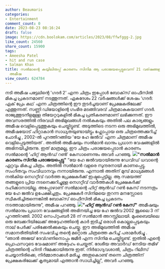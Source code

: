 ```yaml
---
author: Beaumaris
categories:
- Entertainment
comment_count: 0
date: 2023-08-23 08:16:24
draft: false
image: https://cdn.boolokam.com/articles/2023/08/ffwfggg-2.jpg
like_count: 24560
share_count: 15900
tags:
- Ameesha Patel
- hit and run case
- Salman Khan
title: സൽമാന്റെ കയ്യിലിരുപ്പ് കാരണം സിനിമ ആ പരാജയപ്പെട്ടുവെന്ന് 21 വര്ഷങ്ങള്ക്കു ശേഷം
  അമീഷ
view_count: 624784
---
```


നടി അമീഷ പട്ടേലിന്റെ 'ഗദർ 2' എന്ന ചിത്രം ഇപ്പോൾ ബോക്‌സ് ഓഫീസിൽ മികച്ച പ്രകടനമാണ് നടത്തുന്നത്. ഏകദേശം 22 വർഷങ്ങൾക്ക് ശേഷം ‘ഗദർ: ഏക് പ്രേം കഥ’ എന്ന ചിത്രത്തിന്റെ ഈ തുടർച്ചയാണ് പ്രേക്ഷകരിലേക്ക് എത്തുന്നത്. സണ്ണി ഡിയോളിന്റെ ഗംഭീര മടങ്ങിവരവ് ചിത്രമാകുകയാണ് ഗദർ. രാജ്യത്തുടനീളമുള്ള തിയേറ്ററുകളിൽ മികച്ച പ്രതികരണമാണ് ലഭിക്കുന്നത്. ഈ അവസരത്തിൽ നിരവധി അഭിമുഖങ്ങൾ നൽകുകയും അതിൽ പല കാര്യങ്ങളും അമീഷ വെളിപ്പെടുത്തുകയും ചെയ്തിട്ടുണ്ട്. അടുത്തിടെ നടന്ന ഒരു അഭിമുഖത്തിൽ, അമീഷയോട് ഹിറ്റാകാൻ സാധ്യതയുണ്ടായിട്ടും ഫ്ലോപ്പായ ഒരു ചിത്രത്തെക്കുറിച്ച് ചോദിച്ചു , 2002-ൽ പുറത്തിറങ്ങിയ 'യേ ഹേ ജൽവ' എന്ന ചിത്രമാണ് അമീഷ വെളിപ്പെടുത്തിയത് . അതിൽ അമീഷയും സൽമാൻ ഖാനും പ്രധാന വേഷങ്ങളിൽ അഭിനയിച്ചിരുന്നു. ഇത് മാത്രമല്ല, ഈ ചിത്രം പരാജയപ്പെടാൻ കാരണം സൽമാന്റെ ‘ഹിറ്റ് ആൻഡ് റൺ’ കേസാണെന്നും അവർ പറഞ്ഞു. **![](https://cdn.boolokam.com/articles/2023/08/ffwfggg-2.jpg)"സൽമാൻ കാരണം സിനിമ പരാജയപ്പെട്ടു"** “യേ ഹേ ജൽവയായിരുന്നു ഡേവിഡ് ധവാന്റെ ഏറ്റവും മികച്ച ചിത്രം. അതിൽ സൽമാൻ വളരെ സുന്ദരനായി കാണപ്പെട്ടു. സംഗീതവും സംവിധാനവും നന്നായിരുന്നു. എന്നാൽ അതിന് മുമ്പ് മാധ്യമങ്ങൾ നൽകിയ നെഗറ്റീവ് വാർത്ത പ്രേക്ഷകർക്ക് ഇഷ്ടപ്പെട്ടില്ല. ആ സമയത്ത് തങ്ങളുടെ പ്രിയ നടനെക്കുറിച്ചുള്ള നെഗറ്റീവ് വാർത്തകൾ പ്രേക്ഷകർക്ക് ദഹിക്കാനായില്ല. അപ്പോഴാണ് സൽമാന്റെ ഹിറ്റ് ആൻഡ് റൺ കേസ് നടന്നതും യേ ഹേ ജൽവ ഉപേക്ഷിച്ചതും. പ്രേക്ഷകർ സിനിമയെ തുറന്ന മനസ്സോടെ സ്വീകരിച്ചിരുന്നെങ്കിൽ ബോക്‌സ് ഓഫീസിൽ മികച്ച പ്രകടനം നടത്താമായിരുന്നു”, അമീഷ പറഞ്ഞു. **![](https://cdn.boolokam.com/articles/2023/08/w22r.jpg)"ഹിറ്റ് ആൻഡ് റൺ കേസ്"** അമീഷയും സൽമാനും പ്രധാന വേഷങ്ങളിൽ അഭിനയിച്ച യേ ഹേ ജൽവ 2002 ജൂലൈ 3 ന് പുറത്തിറങ്ങി. 2002 സെപ്റ്റംബർ 28 ന് സൽമാൻ അറസ്റ്റിലായി. മുംബൈയിലെ ഒരു ബേക്കറിയിലേക്ക് അദ്ദേഹത്തിന്റെ കാർ ഇടിച്ച് ഒരാൾ കൊല്ലപ്പെടുകയും നാല് പേർക്ക് പരിക്കേൽക്കുകയും ചെയ്തു. ഈ അഭിമുഖത്തിൽ അമീഷ സമാനരീതിയിൽ സംഭവിച്ച തന്റെ മറ്റൊരു ചിത്രത്തെ കുറിച്ച് പരാമർശിച്ചു . “ഞാൻ അജയ് ദേവ്ഗണിനൊപ്പം ജമീർ എന്ന സിനിമ ചെയ്തിട്ടുണ്ട്. ഇതിൽ എന്റെ പ്രൊഫസറുടെ വേഷമാണ് അദ്ദേഹം ചെയ്തത്. ദേശീയ അവാർഡ് നേടിയ തമിഴ് ചിത്രത്തിന്റെ ഹിന്ദി റീമേക്കായിരുന്നു ഇത്. നിർഭാഗ്യവശാൽ, ചിത്രം റിലീസ് ചെയ്യാനിരിക്കെ, നിർമ്മാതാക്കൾ മരിച്ചു. അതുകൊണ്ട് തന്നെ ചിത്രത്തിന് പ്രേക്ഷകരിലേക്ക് കൃത്യമായി എത്താൻ സാധിച്ചില്ല”, അവർ പറഞ്ഞു.